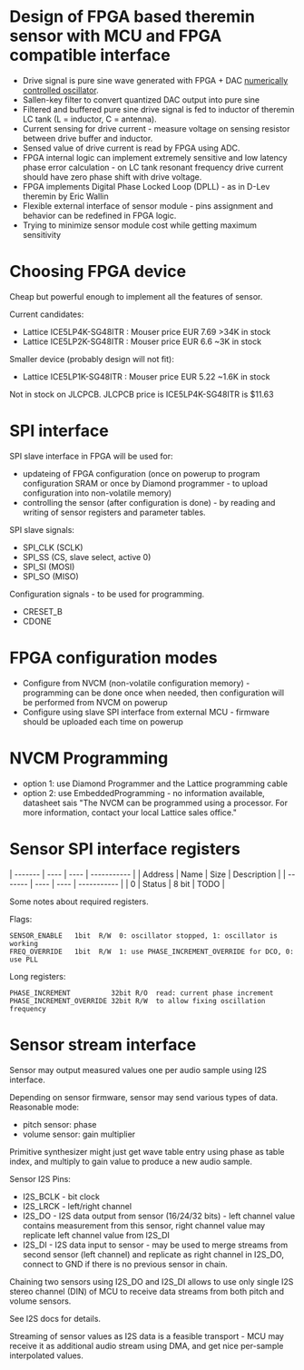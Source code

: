 Design of FPGA based theremin sensor with MCU and FPGA compatible interface
===========================================================================

* Drive signal is pure sine wave generated with FPGA + DAC [numerically controlled oscillator](https://en.wikipedia.org/wiki/Numerically_controlled_oscillator).
* Sallen-key filter to convert quantized DAC output into pure sine
* Filtered and buffered pure sine drive signal is fed to inductor of theremin LC tank (L = inductor, C = antenna).	
* Current sensing for drive current - measure voltage on sensing resistor between drive buffer and inductor.
* Sensed value of drive current is read by FPGA using ADC.
* FPGA internal logic can implement extremely sensitive and low latency phase error calculation - on LC tank resonant frequency drive current should have zero phase shift with drive voltage.
* FPGA implements Digital Phase Locked Loop (DPLL) - as in D-Lev theremin by Eric Wallin
* Flexible external interface of sensor module - pins assignment and behavior can be redefined in FPGA logic.
* Trying to minimize sensor module cost while getting maximum sensitivity

Choosing FPGA device
====================

Cheap but powerful enough to implement all the features of sensor.

Current candidates:

* Lattice ICE5LP4K-SG48ITR : Mouser price EUR 7.69 >34K in stock
* Lattice ICE5LP2K-SG48ITR : Mouser price EUR 6.6  ~3K  in stock

Smaller device (probably design will not fit):

* Lattice ICE5LP1K-SG48ITR : Mouser price EUR 5.22 ~1.6K in stock

Not in stock on JLCPCB. 
JLCPCB price is ICE5LP4K-SG48ITR is $11.63


SPI interface
=============

SPI slave interface in FPGA will be used for:

* updateing of FPGA configuration (once on powerup to program configuration SRAM or once by Diamond programmer - to upload configuration into non-volatile memory)
* controlling the sensor (after configuration is done) - by reading and writing of sensor registers and parameter tables.

SPI slave signals:

* SPI_CLK (SCLK)
* SPI_SS (CS, slave select, active 0)
* SPI_SI (MOSI)
* SPI_SO (MISO)

Configuration signals - to be used for programming.

* CRESET_B
* CDONE

FPGA configuration modes
========================

* Configure from NVCM (non-volatile configuration memory) - programming can be done once when needed, then configuration will be performed from NVCM on powerup
* Configure using slave SPI interface from external MCU - firmware should be uploaded each time on powerup

NVCM Programming
================

* option 1: use Diamond Programmer and the Lattice programming cable
* option 2: use EmbeddedProgramming - no information available, datasheet sais "The NVCM can be programmed using a processor. For more information, contact your local Lattice sales office."

Sensor SPI interface registers
==============================

| ------- | ----   | ----  | ----------- |
| Address | Name   | Size  | Description |
| ------- | ----   | ----  | ----------- |
| 0       | Status | 8 bit | TODO        |

Some notes about required registers.

Flags:

    SENSOR_ENABLE   1bit  R/W  0: oscillator stopped, 1: oscillator is working
    FREQ_OVERRIDE   1bit  R/W  1: use PHASE_INCREMENT_OVERRIDE for DCO, 0: use PLL

Long registers:

    PHASE_INCREMENT          32bit R/O  read: current phase increment
    PHASE_INCREMENT_OVERRIDE 32bit R/W  to allow fixing oscillation frequency



Sensor stream interface
=======================

Sensor may output measured values one per audio sample using I2S interface.

Depending on sensor firmware, sensor may send various types of data. Reasonable mode:

* pitch sensor: phase
* volume sensor: gain multiplier

Primitive synthesizer might just get wave table entry using phase as table index, and multiply to gain value to produce a new audio sample.


Sensor I2S Pins: 

* I2S_BCLK - bit clock
* I2S_LRCK - left/right channel
* I2S_DO   - I2S data output from sensor (16/24/32 bits) - left channel value contains measurement from this sensor, right channel value may replicate left channel value from I2S_DI
* I2S_DI   - I2S data input to sensor - may be used to merge streams from second sensor (left channel) and replicate as right channel in I2S_DO, connect to GND if there is no previous sensor in chain.

Chaining two sensors using I2S_DO and I2S_DI allows to use only single I2S stereo channel (DIN) of MCU to receive data streams from both pitch and volume sensors.

See I2S docs for details.

Streaming of sensor values as I2S data is a feasible transport - MCU may receive it as additional audio stream using DMA, and get nice per-sample interpolated values.

